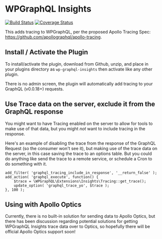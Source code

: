# WPGraphQL Insights

[![Build Status](https://travis-ci.org/wp-graphql/wp-graphql-insights.svg?branch=master)](https://travis-ci.org/wp-graphql/wp-graphql-insights)
[![Coverage Status](https://coveralls.io/repos/github/wp-graphql/wp-graphql-insights/badge.svg?branch=master)](https://coveralls.io/github/wp-graphql/wp-graphql-insights?branch=master)

This adds tracing to WPGraphQL, per the proposed Apollo Tracing Spec: https://github.com/apollographql/apollo-tracing.



## Install / Activate the Plugin

To install/activate the plugin, download from Github, unzip, and place in your plugins directory as `wp-graphql-insights` 
then activate like any other plugin.

There is no admin screen, the plugin will automatically add tracing to your GraphQL (v0.0.18+) requests. 

## Use Trace data on the server, exclude it from the GraphQL response

You might want to have Tracing enabled on the server to allow for tools to make use of that data, but you might *_not_* 
want to include tracing in the response. 

Here's an example of disabling the trace from the response of the GraphQL Request (so the consumer won't see it), but 
making use of the trace data on the server, in this case saving the trace to an options table. But you could do anything 
like send the trace to a remote service, or schedule a Cron to do something with it.

```
add_filter( 'graphql_tracing_include_in_response', '__return_false' );
add_action( 'graphql_execute', function() {
	$trace = \WPGraphQL\Extensions\Insights\Tracing::get_trace();
	update_option( 'graphql_trace_yo', $trace );
}, 100 );
```

## Using with Apollo Optics

Currently, there is no built-in solution for sending data to Apollo Optics, but there has been discussion regarding 
potential solutions for getting WPGraphQL Insights trace data over to Optics, so hopefully there will be official 
Apollo Optics support soon!